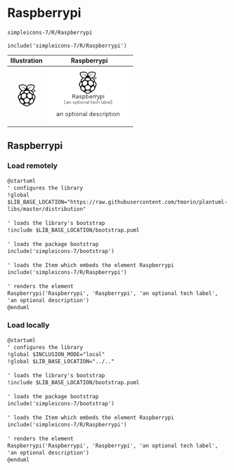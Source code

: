 # Raspberrypi


```text
simpleicons-7/R/Raspberrypi
```

```text
include('simpleicons-7/R/Raspberrypi')
```



| Illustration | Raspberrypi |
| :---: | :---: |
| ![illustration for Illustration](../../simpleicons-7/R/Raspberrypi.png) | ![illustration for Raspberrypi](../../simpleicons-7/R/Raspberrypi.Local.png) |




## Raspberrypi

### Load remotely
```plantuml
@startuml
' configures the library
!global $LIB_BASE_LOCATION="https://raw.githubusercontent.com/tmorin/plantuml-libs/master/distribution"

' loads the library's bootstrap
!include $LIB_BASE_LOCATION/bootstrap.puml

' loads the package bootstrap
include('simpleicons-7/bootstrap')

' loads the Item which embeds the element Raspberrypi
include('simpleicons-7/R/Raspberrypi')

' renders the element
Raspberrypi('Raspberrypi', 'Raspberrypi', 'an optional tech label', 'an optional description')
@enduml
```

### Load locally
```plantuml
@startuml
' configures the library
!global $INCLUSION_MODE="local"
!global $LIB_BASE_LOCATION="../.."

' loads the library's bootstrap
!include $LIB_BASE_LOCATION/bootstrap.puml

' loads the package bootstrap
include('simpleicons-7/bootstrap')

' loads the Item which embeds the element Raspberrypi
include('simpleicons-7/R/Raspberrypi')

' renders the element
Raspberrypi('Raspberrypi', 'Raspberrypi', 'an optional tech label', 'an optional description')
@enduml
```

